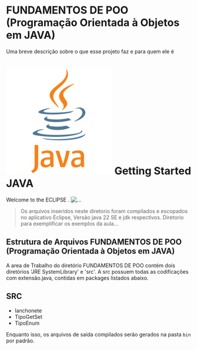 # FUNDAMENTOS DE POO (Programação Orientada à Objetos em JAVA)

Uma breve descrição sobre o que esse projeto faz e para quem ele é

# ![..](https://raw.githubusercontent.com/github/explore/5b3600551e122a3277c2c5368af2ad5725ffa9a1/topics/java/java.png?size=48) Getting Started JAVA

Welcome to the ECLIPSE . ![..](https://www.eclipse.org/eclipse.org-common/themes/solstice/public/images/logo/eclipse-foundation-grey-orange.svg). 


> Os arquivos inseridos neste diretorio foram compilados e escopados no aplicativo Eclipse,
> Versão java 22 SE e jdk respectivos.
> Diretorio para exemplificar os exemplos da aula... 

## Estrutura de Arquivos FUNDAMENTOS DE POO (Programação Orientada à Objetos em JAVA)

A area de Trabalho do diretório FUNDAMENTOS DE POO contém dois diretórios 'JRE SystemLibrary' e 'src'. 
A src possuem todas as codificações com extensão.java, contidas em packages listados abaixo.

## SRC 
- lanchonete
- TipoGetSet
- TipoEnum


Enquanto isso, os arquivos de saída compilados serão gerados na pasta `bin` por padrão.


